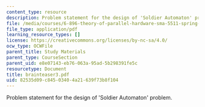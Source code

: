 ```yaml
---
content_type: resource
description: Problem statement for the design of 'Soldier Automaton' problem.
file: /media/courses/6-896-theory-of-parallel-hardware-sma-5511-spring-2004/82535d09c84503404a21639f73b8f104_brainteaser3.pdf
file_type: application/pdf
learning_resource_types: []
license: https://creativecommons.org/licenses/by-nc-sa/4.0/
ocw_type: OCWFile
parent_title: Study Materials
parent_type: CourseSection
parent_uid: e8e07143-eb76-063a-95ad-5b298391fe5c
resourcetype: Document
title: brainteaser3.pdf
uid: 82535d09-c845-0340-4a21-639f73b8f104
---
```

Problem statement for the design of 'Soldier Automaton' problem.